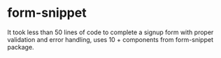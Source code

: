 # form-snippet

It took less than 50 lines of code to complete a signup form with proper validation and error handling, uses 10 + components from form-snippet package.
